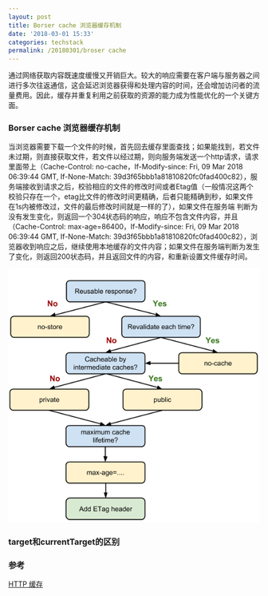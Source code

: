 ```yaml
---
layout: post
title: Borser cache 浏览器缓存机制
date: '2018-03-01 15:33'
categories: techstack
permalink: /20180301/broser cache
---
```


通过网络获取内容既速度缓慢又开销巨大。较大的响应需要在客户端与服务器之间进行多次往返通信，这会延迟浏览器获得和处理内容的时间，还会增加访问者的流量费用。因此，缓存并重复利用之前获取的资源的能力成为性能优化的一个关键方面。

### Borser cache 浏览器缓存机制

当浏览器需要下载一个文件的时候，首先回去缓存里面查找；如果能找到，若文件未过期，则直接获取文件，若文件以经过期，则向服务端发送一个http请求，请求里面带上（Cache-Control: no-cache，If-Modify-since: Fri, 09 Mar 2018 06:39:44 GMT, If-None-Match: 39d3f65bbb1a81810820fc0fad400c82），服务端接收到请求之后，校验相应的文件的修改时间或者Etag值（一般情况这两个校验只存在一个，etag比文件的修改时间更精确，后者只能精确到秒，如果文件在1s内被修改过，文件的最后修改时间就是一样的了），如果文件在服务端 判断为没有发生变化，则返回一个304状态码的响应，响应不包含文件内容，并且（Cache-Control: max-age=86400，If-Modify-since: Fri, 09 Mar 2018 06:39:44 GMT, If-None-Match: 39d3f65bbb1a81810820fc0fad400c82），浏览器收到响应之后，继续使用本地缓存的文件内容；如果文件在服务端判断为发生了变化，则返回200状态码，并且返回文件的内容，和重新设置文件缓存时间。

![](../images/posts/http-cache-decision-tree.png)

### target和currentTarget的区别

### 参考

[HTTP 缓存](https://developers.google.com/web/fundamentals/performance/optimizing-content-efficiency/http-caching)
